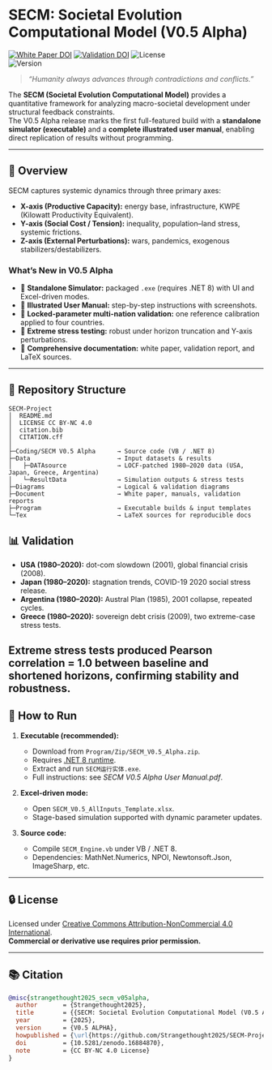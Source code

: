 # SECM: Societal Evolution Computational Model (V0.5 Alpha)

[![White Paper DOI](https://zenodo.org/badge/DOI/10.5281/zenodo.16884870.svg)](https://doi.org/10.5281/zenodo.16884870)
[![Validation DOI](https://zenodo.org/badge/DOI/10.5281/zenodo.16881151.svg)](https://doi.org/10.5281/zenodo.16881151)
![License](https://img.shields.io/badge/license-CC%20BY--NC%204.0-blue)  
![Version](https://img.shields.io/badge/version-v0.5--Alpha-orange)

> *“Humanity always advances through contradictions and conflicts.”*

The **SECM (Societal Evolution Computational Model)** provides a quantitative framework for analyzing macro-societal development under structural feedback constraints.  
The V0.5 Alpha release marks the first full-featured build with a **standalone simulator (executable)** and a **complete illustrated user manual**, enabling direct replication of results without programming.

---

## 📘 Overview

SECM captures systemic dynamics through three primary axes:

- **X-axis (Productive Capacity):** energy base, infrastructure, KWPE (Kilowatt Productivity Equivalent).  
- **Y-axis (Social Cost / Tension):** inequality, population–land stress, systemic frictions.  
- **Z-axis (External Perturbations):** wars, pandemics, exogenous stabilizers/destabilizers.  

### What’s New in V0.5 Alpha
- 🔹 **Standalone Simulator:** packaged `.exe` (requires .NET 8) with UI and Excel-driven modes.  
- 🔹 **Illustrated User Manual:** step-by-step instructions with screenshots.  
- 🔹 **Locked-parameter multi-nation validation:** one reference calibration applied to four countries.  
- 🔹 **Extreme stress testing:** robust under horizon truncation and Y-axis perturbations.  
- 🔹 **Comprehensive documentation:** white paper, validation report, and LaTeX sources.  

---

## 📂 Repository Structure

```text
SECM-Project
│  README.md
│  LICENSE CC BY-NC 4.0
│  citation.bib
│  CITATION.cff
│
├─Coding/SECM V0.5 Alpha      → Source code (VB / .NET 8)
├─Data                        → Input datasets & results
│   ├─DATAsource              → LOCF-patched 1980–2020 data (USA, Japan, Greece, Argentina)
│   └─ResultData              → Simulation outputs & stress tests
├─Diagrams                    → Logical & validation diagrams
├─Document                    → White paper, manuals, validation reports
├─Program                     → Executable builds & input templates
└─Tex                         → LaTeX sources for reproducible docs
```

## 📊 Validation

- **USA (1980–2020):** dot-com slowdown (2001), global financial crisis (2008).  
- **Japan (1980–2020):** stagnation trends, COVID-19 2020 social stress release.  
- **Argentina (1980–2020):** Austral Plan (1985), 2001 collapse, repeated cycles.  
- **Greece (1980–2020):** sovereign debt crisis (2009), two extreme-case stress tests.  

Extreme stress tests produced **Pearson correlation = 1.0** between baseline and shortened horizons, confirming stability and robustness.
---

## 🚀 How to Run

1. **Executable (recommended):**  
   - Download from `Program/Zip/SECM_V0.5_Alpha.zip`.  
   - Requires [.NET 8 runtime](https://dotnet.microsoft.com/en-us/download).  
   - Extract and run `SECM运行实体.exe`.  
   - Full instructions: see *SECM V0.5 Alpha User Manual.pdf*.  

2. **Excel-driven mode:**  
   - Open `SECM_V0.5_AllInputs_Template.xlsx`.  
   - Stage-based simulation supported with dynamic parameter updates.  

3. **Source code:**  
   - Compile `SECM_Engine.vb` under VB / .NET 8.  
   - Dependencies: MathNet.Numerics, NPOI, Newtonsoft.Json, ImageSharp, etc.  

---

## 🔒 License

Licensed under [Creative Commons Attribution-NonCommercial 4.0 International](https://creativecommons.org/licenses/by-nc/4.0/).  
**Commercial or derivative use requires prior permission.**

---

## 📚 Citation

```bibtex
@misc{strangethought2025_secm_v05alpha,
  author       = {Strangethought2025},
  title        = {{SECM: Societal Evolution Computational Model (V0.5 ALPHA)}},
  year         = {2025},
  version      = {V0.5 ALPHA},
  howpublished = {\url{https://github.com/Strangethought2025/SECM-Project}},
  doi          = {10.5281/zenodo.16884870},
  note         = {CC BY-NC 4.0 License}
}
